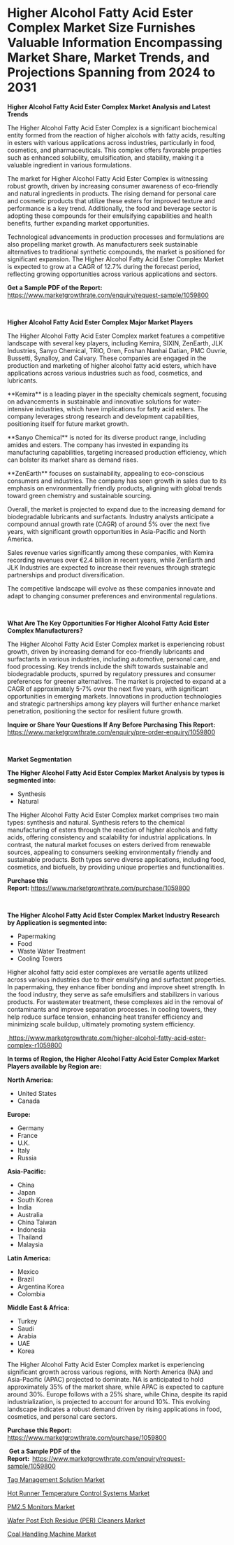 <p><h1>Higher Alcohol Fatty Acid Ester Complex Market Size Furnishes Valuable Information Encompassing Market Share, Market Trends, and Projections Spanning from 2024 to 2031</h1></p><p><strong>Higher Alcohol Fatty Acid Ester Complex Market Analysis and Latest Trends</strong></p>
<p><p>The Higher Alcohol Fatty Acid Ester Complex is a significant biochemical entity formed from the reaction of higher alcohols with fatty acids, resulting in esters with various applications across industries, particularly in food, cosmetics, and pharmaceuticals. This complex offers favorable properties such as enhanced solubility, emulsification, and stability, making it a valuable ingredient in various formulations.</p><p>The market for Higher Alcohol Fatty Acid Ester Complex is witnessing robust growth, driven by increasing consumer awareness of eco-friendly and natural ingredients in products. The rising demand for personal care and cosmetic products that utilize these esters for improved texture and performance is a key trend. Additionally, the food and beverage sector is adopting these compounds for their emulsifying capabilities and health benefits, further expanding market opportunities.</p><p>Technological advancements in production processes and formulations are also propelling market growth. As manufacturers seek sustainable alternatives to traditional synthetic compounds, the market is positioned for significant expansion. The Higher Alcohol Fatty Acid Ester Complex Market is expected to grow at a CAGR of 12.7% during the forecast period, reflecting growing opportunities across various applications and sectors.</p></p>
<p><strong>Get a Sample PDF of the Report:&nbsp;</strong> <a href="https://www.marketgrowthrate.com/enquiry/request-sample/1059800">https://www.marketgrowthrate.com/enquiry/request-sample/1059800</a></p>
<p>&nbsp;</p>
<p><strong>Higher Alcohol Fatty Acid Ester Complex Major Market Players</strong></p>
<p><p>The Higher Alcohol Fatty Acid Ester Complex market features a competitive landscape with several key players, including Kemira, SIXIN, ZenEarth, JLK Industries, Sanyo Chemical, TRIO, Oren, Foshan Nanhai Datian, PMC Ouvrie, Bussetti, Synalloy, and Calvary. These companies are engaged in the production and marketing of higher alcohol fatty acid esters, which have applications across various industries such as food, cosmetics, and lubricants.</p><p>**Kemira** is a leading player in the specialty chemicals segment, focusing on advancements in sustainable and innovative solutions for water-intensive industries, which have implications for fatty acid esters. The company leverages strong research and development capabilities, positioning itself for future market growth.</p><p>**Sanyo Chemical** is noted for its diverse product range, including amides and esters. The company has invested in expanding its manufacturing capabilities, targeting increased production efficiency, which can bolster its market share as demand rises.</p><p>**ZenEarth** focuses on sustainability, appealing to eco-conscious consumers and industries. The company has seen growth in sales due to its emphasis on environmentally friendly products, aligning with global trends toward green chemistry and sustainable sourcing.</p><p>Overall, the market is projected to expand due to the increasing demand for biodegradable lubricants and surfactants. Industry analysts anticipate a compound annual growth rate (CAGR) of around 5% over the next five years, with significant growth opportunities in Asia-Pacific and North America.</p><p>Sales revenue varies significantly among these companies, with Kemira recording revenues over €2.4 billion in recent years, while ZenEarth and JLK Industries are expected to increase their revenues through strategic partnerships and product diversification.</p><p>The competitive landscape will evolve as these companies innovate and adapt to changing consumer preferences and environmental regulations.</p></p>
<p>&nbsp;</p>
<p><strong>What Are The Key Opportunities For Higher Alcohol Fatty Acid Ester Complex Manufacturers?</strong></p>
<p><p>The Higher Alcohol Fatty Acid Ester Complex market is experiencing robust growth, driven by increasing demand for eco-friendly lubricants and surfactants in various industries, including automotive, personal care, and food processing. Key trends include the shift towards sustainable and biodegradable products, spurred by regulatory pressures and consumer preferences for greener alternatives. The market is projected to expand at a CAGR of approximately 5-7% over the next five years, with significant opportunities in emerging markets. Innovations in production technologies and strategic partnerships among key players will further enhance market penetration, positioning the sector for resilient future growth.</p></p>
<p><strong>Inquire or Share Your Questions If Any Before Purchasing This Report:</strong> <a href="https://www.marketgrowthrate.com/enquiry/pre-order-enquiry/1059800">https://www.marketgrowthrate.com/enquiry/pre-order-enquiry/1059800</a></p>
<p>&nbsp;</p>
<p><strong>Market Segmentation</strong></p>
<p><strong>The Higher Alcohol Fatty Acid Ester Complex Market Analysis by types is segmented into:</strong></p>
<p><ul><li>Synthesis</li><li>Natural</li></ul></p>
<p><p>The Higher Alcohol Fatty Acid Ester Complex market comprises two main types: synthesis and natural. Synthesis refers to the chemical manufacturing of esters through the reaction of higher alcohols and fatty acids, offering consistency and scalability for industrial applications. In contrast, the natural market focuses on esters derived from renewable sources, appealing to consumers seeking environmentally friendly and sustainable products. Both types serve diverse applications, including food, cosmetics, and biofuels, by providing unique properties and functionalities.</p></p>
<p><strong>Purchase this Report:&nbsp;</strong><a href="https://www.marketgrowthrate.com/purchase/1059800">https://www.marketgrowthrate.com/purchase/1059800</a></p>
<p>&nbsp;</p>
<p><strong>The Higher Alcohol Fatty Acid Ester Complex Market Industry Research by Application is segmented into:</strong></p>
<p><ul><li>Papermaking</li><li>Food</li><li>Waste Water Treatment</li><li>Cooling Towers</li></ul></p>
<p><p>Higher alcohol fatty acid ester complexes are versatile agents utilized across various industries due to their emulsifying and surfactant properties. In papermaking, they enhance fiber bonding and improve sheet strength. In the food industry, they serve as safe emulsifiers and stabilizers in various products. For wastewater treatment, these complexes aid in the removal of contaminants and improve separation processes. In cooling towers, they help reduce surface tension, enhancing heat transfer efficiency and minimizing scale buildup, ultimately promoting system efficiency.</p></p>
<p><a href="https://www.marketgrowthrate.com/higher-alcohol-fatty-acid-ester-complex-r1059800">&nbsp;https://www.marketgrowthrate.com/higher-alcohol-fatty-acid-ester-complex-r1059800</a></p>
<p><strong>In terms of Region, the Higher Alcohol Fatty Acid Ester Complex Market Players available by Region are:</strong></p>
<p>
    <p> <strong> North America: </strong>
        <ul>
            <li>United States</li>
            <li>Canada</li>
        </ul>
        </p> 
    <p> <strong> Europe: </strong>
        <ul>
            <li>Germany</li>
            <li>France</li>
            <li>U.K.</li>
            <li>Italy</li>
            <li>Russia</li>
        </ul>
        </p> 
    <p> <strong> Asia-Pacific: </strong>
        <ul>
            <li>China</li>
            <li>Japan</li>
            <li>South Korea</li>
            <li>India</li>
            <li>Australia</li>
            <li>China Taiwan</li>
            <li>Indonesia</li>
            <li>Thailand</li>
            <li>Malaysia</li>
        </ul>
        </p> 
    <p> <strong> Latin America: </strong>
        <ul>
            <li>Mexico</li>
            <li>Brazil</li>
            <li>Argentina Korea</li>
            <li>Colombia</li>
        </ul>
        </p> 
    <p> <strong> Middle East & Africa: </strong>
        <ul>
            <li>Turkey</li>
            <li>Saudi</li>
            <li>Arabia</li>
            <li>UAE</li>
            <li>Korea</li>
        </ul>
    </p>
    </p>
<p><p>The Higher Alcohol Fatty Acid Ester Complex market is experiencing significant growth across various regions, with North America (NA) and Asia-Pacific (APAC) projected to dominate. NA is anticipated to hold approximately 35% of the market share, while APAC is expected to capture around 30%. Europe follows with a 25% share, while China, despite its rapid industrialization, is projected to account for around 10%. This evolving landscape indicates a robust demand driven by rising applications in food, cosmetics, and personal care sectors.</p></p>
<p><strong>Purchase this Report: </strong><a href="https://www.marketgrowthrate.com/purchase/1059800">https://www.marketgrowthrate.com/purchase/1059800</a></p>
<p>&nbsp;<strong>Get a Sample PDF of the Report:&nbsp;&nbsp;</strong><a href="https://www.marketgrowthrate.com/enquiry/request-sample/1059800">https://www.marketgrowthrate.com/enquiry/request-sample/1059800</a></p>
<p><strong></strong></p>
<p><p><a href="https://www.linkedin.com/pulse/tag-management-solution-market2024-2031-industry-insights-xugje">Tag Management Solution Market</a></p><p><a href="https://issuu.com/reportprime-2/docs/hot-runner-temperature-control-syst_b72f3a7be3ecac">Hot Runner Temperature Control Systems Market</a></p><p><a href="https://github.com/RickHolmes3/Market-Research-Report-List-6/blob/main/pm25-monitors-market.md">PM2.5 Monitors Market</a></p><p><a href="https://issuu.com/reportprime-2/docs/wafer-post-etch-residue-per-cleaner_3952397bdcd47b">Wafer Post Etch Residue (PER) Cleaners Market</a></p><p><a href="https://medium.com/@nargishussain75/global-coal-handling-machine-market-trends-insights-into-growth-opportunities-and-challenges-7f19557e1dac?postPublishedType=repub">Coal Handling Machine Market</a></p></p>